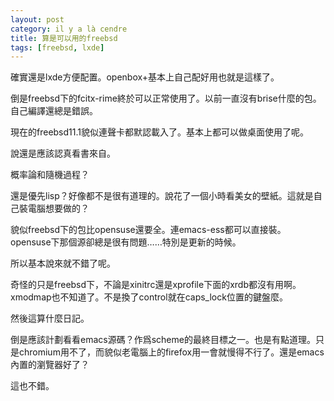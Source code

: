 ```yaml
---
layout: post
category: il y a là cendre
title: 算是可以用的freebsd
tags: [freebsd, lxde]
---
```


確實還是lxde方便配置。openbox+基本上自己配好用也就是這樣了。

倒是freebsd下的fcitx-rime終於可以正常使用了。以前一直沒有brise什麼的包。自己編譯還總是錯誤。

現在的freebsd11.1貌似連聲卡都默認載入了。基本上都可以做桌面使用了呢。

說還是應該認真看書來自。

概率論和隨機過程？

還是優先lisp？好像都不是很有道理的。說花了一個小時看美女的壁紙。這就是自己裝電腦想要做的？

貌似freebsd下的包比opensuse還要全。連emacs-ess都可以直接裝。opensuse下那個源卻總是很有問題……特別是更新的時候。

所以基本說來就不錯了呢。

奇怪的只是freebsd下，不論是xinitrc還是xprofile下面的xrdb都沒有用啊。xmodmap也不知道了。不是換了control就在caps_lock位置的鍵盤麼。

然後這算什麼日記。

倒是應該計劃看看emacs源碼？作爲scheme的最終目標之一。也是有點道理。只是chromium用不了，而貌似老電腦上的firefox用一會就慢得不行了。還是emacs內置的瀏覽器好了？

這也不錯。


<!-- more -->
